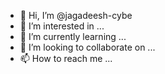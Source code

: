 - 👋 Hi, I’m @jagadeesh-cybe
- 👀 I’m interested in ...
- 🌱 I’m currently learning ...
- 💞️ I’m looking to collaborate on ...
- 📫 How to reach me ...

<!---
jagadeesh-cybe/jagadeesh-cybe is a ✨ special ✨ repository because its `README.md` (this file) appears on your GitHub profile.
You can click the Preview link to take a look at your changes.
--->

